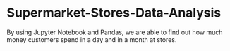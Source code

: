 # Supermarket-Stores-Data-Analysis
By using Jupyter Notebook and Pandas, we are able to find out how much money customers spend in a day and in a month at stores.
